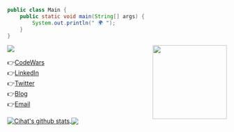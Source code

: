 ```java
public class Main {
    public static void main(String[] args) {
        System.out.println(" 🌍 ");
    }
}
```
<img align="right" src="https://github.com/cihatdev/cihatdev/blob/master/gif2.gif" height="170px" margin-right="5px"> 
<img  src="https://www.codewars.com/users/Cihat%20%20Salik/badges/large">

 👉<a href="https://www.codewars.com/users/Cihat%20%20Salik" target="_blank">CodeWars</a><br>
 👉[Linkedln](https://www.linkedin.com/in/cihatsalik/)<br>
 👉[Twitter](https://twitter.com/chtslk)<br>
 👉[Blog](https://cihatdev.github.io/blog/)<br>
 👉[Email](mailto:cihatsalik123@hotmail.com?subject=[GitHub]%20Source%20Han%20Sans)<br>
 

<div>
<a href="#" >
  <img align="center" src="https://github-readme-stats.anuraghazra1.vercel.app/api?username=cihatdev&show_icons=true&include_all_commits=true&theme=dark" alt="Cihat's github stats" />
</a>
<a href="#">
  <!-- Change the `github-readme-stats.anuraghazra1.vercel.app` to `github-readme-stats.vercel.app`  -->
  <img align="center" src="https://github-readme-stats.anuraghazra1.vercel.app/api/top-langs/?username=cihatdev&layout=compact&theme=dark" />
</a>
</div>
